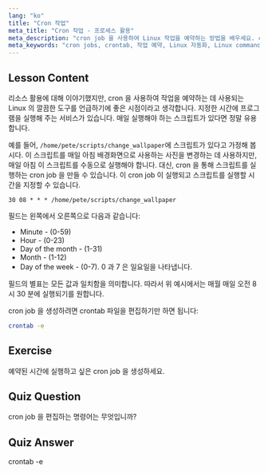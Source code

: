 ```yaml
---
lang: "ko"
title: "Cron 작업"
meta_title: "Cron 작업 - 프로세스 활용"
meta_description: "cron job 을 사용하여 Linux 작업을 예약하는 방법을 배우세요. crontab 구문을 이해하고 일상적인 작업을 위한 스크립트를 자동화하세요. 이 초보자 친화적인 가이드로 시작하세요!"
meta_keywords: "cron jobs, crontab, 작업 예약, Linux 자동화, Linux commands, 초보자 Linux, Linux tutorial, crontab -e"
---
```


## Lesson Content

리소스 활용에 대해 이야기했지만, cron 을 사용하여 작업을 예약하는 데 사용되는 Linux 의 깔끔한 도구를 언급하기에 좋은 시점이라고 생각합니다. 지정한 시간에 프로그램을 실행해 주는 서비스가 있습니다. 매일 실행해야 하는 스크립트가 있다면 정말 유용합니다.

예를 들어, `/home/pete/scripts/change_wallpaper`에 스크립트가 있다고 가정해 봅시다. 이 스크립트를 매일 아침 배경화면으로 사용하는 사진을 변경하는 데 사용하지만, 매일 아침 이 스크립트를 수동으로 실행해야 합니다. 대신, cron 을 통해 스크립트를 실행하는 cron job 을 만들 수 있습니다. 이 cron job 이 실행되고 스크립트를 실행할 시간을 지정할 수 있습니다.

```plaintext
30 08 * * * /home/pete/scripts/change_wallpaper
```

필드는 왼쪽에서 오른쪽으로 다음과 같습니다:

- Minute - (0-59)
- Hour - (0-23)
- Day of the month - (1-31)
- Month - (1-12)
- Day of the week - (0-7). 0 과 7 은 일요일을 나타냅니다.

필드의 별표는 모든 값과 일치함을 의미합니다. 따라서 위 예시에서는 매월 매일 오전 8 시 30 분에 실행되기를 원합니다.

cron job 을 생성하려면 crontab 파일을 편집하기만 하면 됩니다:

```bash
crontab -e
```

## Exercise

예약된 시간에 실행하고 싶은 cron job 을 생성하세요.

## Quiz Question

cron job 을 편집하는 명령어는 무엇입니까?

## Quiz Answer

crontab -e
